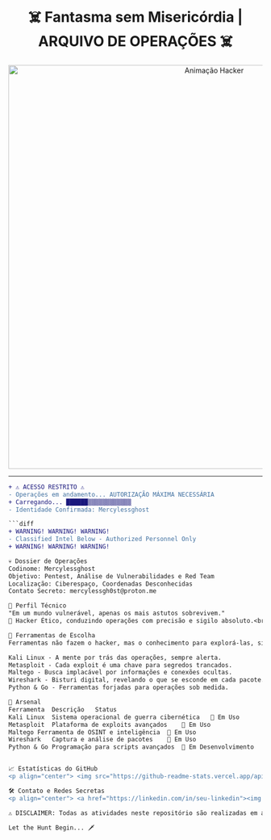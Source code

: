 <h1 align="center">☠️ Fantasma sem Misericórdia | ARQUIVO DE OPERAÇÕES ☠️</h1>

<p align="center">
  <img src="https://media.giphy.com/media/3o7aD4qGyGtiNa3mG4/giphy.gif" width="800" alt="Animação Hacker">
</p>

---

```diff
+ ⚠️ ACESSO RESTRITO ⚠️
- Operações em andamento... AUTORIZAÇÃO MÁXIMA NECESSÁRIA
+ Carregando... ██████▒▒▒▒▒▒▒▒▒▒▒▒
- Identidade Confirmada: Mercylessghost

```diff
+ WARNING! WARNING! WARNING!
- Classified Intel Below - Authorized Personnel Only
+ WARNING! WARNING! WARNING!

💀 Dossier de Operações
Codinome: Mercylessghost
Objetivo: Pentest, Análise de Vulnerabilidades e Red Team
Localização: Ciberespaço, Coordenadas Desconhecidas
Contato Secreto: mercylessgh0st@proton.me

🧠 Perfil Técnico
"Em um mundo vulnerável, apenas os mais astutos sobrevivem."
🔺 Hacker Ético, conduzindo operações com precisão e sigilo absoluto.<br> 🔺 Executando ataques simulados e descobertas sem deixar rastros.

🔪 Ferramentas de Escolha
Ferramentas não fazem o hacker, mas o conhecimento para explorá-las, sim.

Kali Linux - A mente por trás das operações, sempre alerta.
Metasploit - Cada exploit é uma chave para segredos trancados.
Maltego - Busca implacável por informações e conexões ocultas.
Wireshark - Bisturi digital, revelando o que se esconde em cada pacote.
Python & Go - Ferramentas forjadas para operações sob medida.

🔧 Arsenal
Ferramenta	Descrição	Status
Kali Linux	Sistema operacional de guerra cibernética	🚨 Em Uso
Metasploit	Plataforma de exploits avançados	🚨 Em Uso
Maltego	Ferramenta de OSINT e inteligência	🚨 Em Uso
Wireshark	Captura e análise de pacotes	🚨 Em Uso
Python & Go	Programação para scripts avançados	🚨 Em Desenvolvimento


📈 Estatísticas do GitHub
<p align="center"> <img src="https://github-readme-stats.vercel.app/api?username=Mercylessghost&show_icons=true&theme=dark&hide_border=true"> <img src="https://github-readme-streak-stats.herokuapp.com/?user=Mercylessghost&theme=dark&hide_border=true"> </p>

🛠️ Contato e Redes Secretas
<p align="center"> <a href="https://linkedin.com/in/seu-linkedin"><img src="https://img.shields.io/badge/LinkedIn-Perfil Secreto-blue?style=flat&logo=linkedin"></a> <a href="mailto:mercylessgh0st@proton.me"><img src="https://img.shields.io/badge/Email-mercylessgh0st%40proton.me-lightgrey?style=flat&logo=protonmail"></a> <a href="https://github.com/Mercylessghost"><img src="https://img.shields.io/badge/GitHub-Mercylessghost-black?style=flat&logo=github"></a> </p>

⚠️ DISCLAIMER: Todas as atividades neste repositório são realizadas em ambientes controlados e para fins educacionais. ⚠️

Let the Hunt Begin... 🗡️


